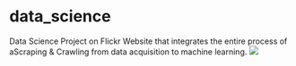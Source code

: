 # data_science
Data Science Project on Flickr Website that integrates the entire process of aScraping &amp; Crawling  from data acquisition to machine learning.
![](images/1.png)
